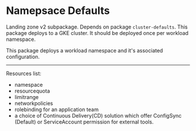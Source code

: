 # Namepsace Defaults

Landing zone v2 subpackage.
Depends on package `cluster-defaults`.
This package deploys to a GKE cluster.
It should be deployed once per workload namespace.

This package deploys a workload namespace and it's associated configuration.

---
Resources list:

- namespace
- resourcequota
- limitrange
- networkpolicies
- rolebinding for an application team
- a choice of Continuous Delivery(CD) solution which offer ConfigSync (Default) or ServiceAccount permission for external tools.
